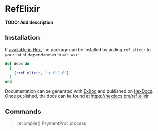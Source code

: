 # RefElixir

**TODO: Add description**

## Installation

If [available in Hex](https://hex.pm/docs/publish), the package can be installed
by adding `ref_elixir` to your list of dependencies in `mix.exs`:

```elixir
def deps do
  [
    {:ref_elixir, "~> 0.1.0"}
  ]
end
```

Documentation can be generated with [ExDoc](https://github.com/elixir-lang/ex_doc)
and published on [HexDocs](https://hexdocs.pm). Once published, the docs can
be found at <https://hexdocs.pm/ref_elixir>.

## Commands

> recompile()
> PaymentProc.process
